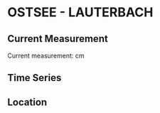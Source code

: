 # OSTSEE - LAUTERBACH

## Current Measurement

Current measurement: <Value topic="rivers/pegel-online/OSTSEE/LAUTERBACH/measurementValue"/> cm

## Time Series

<TimeSeries topic="rivers/pegel-online/OSTSEE/LAUTERBACH/measurementValue" period="week" />

## Location

<WorldMap>
  <Marker lat="54.3416033935843" lon="13.499696400314125" labelTopic="rivers/pegel-online/OSTSEE/LAUTERBACH" />
</WorldMap>
